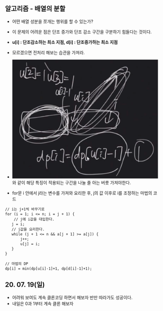 ## 알고리즘 - 배열의 분할

 - 어떤 배열 성분을 쪼개는 행위를 할 수 있는가?

 - 이 문제의 어려운 점은 단조 증가와 단조 감소 구간을 구분하기 힘들다는 것이다.

 + **u[i] : 단조감소하는 최소 지점, d[i] : 단조증가하는 최소 지점**

 + 모르겠으면 전처리 해보는 습관을 가져라.

 + ![Alt text](./img/img_200719.png)와 같이 해당 특징이 적용되는 구간을 나눌 줄 아는 버릇 가져야한다.

 - for문 i 안에서 j라는 변수를 가져와 요리한 후, j의 값 이후로 i를 조정하는 마법의 코드

 ```
 // i는 j+1씩 바꾸기로
 for (i = 1; i <= n; i = j + 1) {
     // j에 i값을 대입한다.
	j = i;
    // j값을 요리한다.
	while (j + 1 <= n && a[j + 1] >= a[j]) {
		j++;
		u[j] = i;
	}
 }

 // 마법의 DP
 dp[i] = min(dp[u[i]-1]+1, dp[d[i]-1]+1);
 ```

 ## 20. 07. 19(일)
  - 어려워 보여도 계속 클론코딩 하면서 해보자 반만 따라가도 성공이다.
  - 내일은 0과 1부터 계속 클론 해보자
 